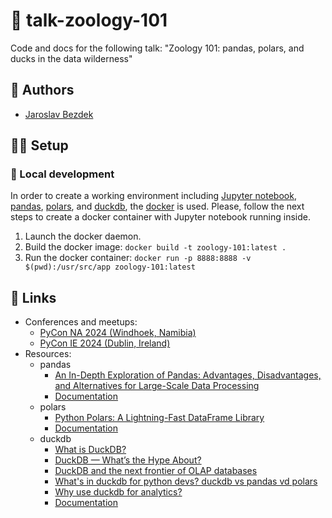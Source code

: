 # :rocket: talk-zoology-101

Code and docs for the following talk: "Zoology 101: pandas, polars, and ducks in the data wilderness"

## :pencil: Authors

- [Jaroslav Bezdek](https://www.github.com/jardabezdek)

## :construction_worker_man: Setup

### :wrench: Local development

In order to create a working environment including [Jupyter notebook](https://jupyter.org/),
[pandas](https://pandas.pydata.org/), [polars](https://pola.rs/), and [duckdb](https://duckdb.org/),
the [docker](https://www.docker.com/) is used. Please, follow the next steps to create a docker
container with Jupyter notebook running inside.

1. Launch the docker daemon.
1. Build the docker image: `docker build -t zoology-101:latest .`
1. Run the docker container: `docker run -p 8888:8888 -v $(pwd):/usr/src/app zoology-101:latest`

## :link: Links

- Conferences and meetups:
  - [PyCon NA 2024 (Windhoek, Namibia)](https://na.pycon.org/)
  - [PyCon IE 2024 (Dublin, Ireland)](https://python.ie/pycon-2024/)
- Resources:
  - pandas
    - [An In-Depth Exploration of Pandas: Advantages, Disadvantages, and Alternatives for Large-Scale Data Processing](https://medium.com/@sajidkhan.sjic/an-in-depth-exploration-of-pandas-advantages-disadvantages-and-alternatives-for-large-scale-data-cedf0b3d04aa)
    - [Documentation](https://pandas.pydata.org/docs/)
  - polars
    - [Python Polars: A Lightning-Fast DataFrame Library](https://realpython.com/polars-python/)
    - [Documentation](https://docs.pola.rs/py-polars/html/reference/)
  - duckdb
    - [What is DuckDB?](https://glossary.airbyte.com/term/duckdb/)
    - [DuckDB — What’s the Hype About?](https://betterprogramming.pub/duckdb-whats-the-hype-about-5d46aaa73196)
    - [DuckDB and the next frontier of OLAP databases](https://kojo.blog/duckdb/)
    - [What's in duckdb for python devs? duckdb vs pandas vd polars](https://motherduck.com/blog/duckdb-versus-pandas-versus-polars/)
    - [Why use duckdb for analytics?](https://motherduck.com/blog/six-reasons-duckdb-slaps/)
    - [Documentation](https://duckdb.org/docs/)

